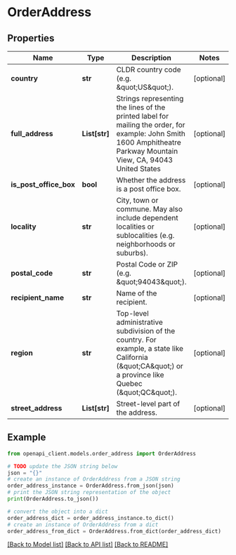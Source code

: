 # OrderAddress


## Properties

Name | Type | Description | Notes
------------ | ------------- | ------------- | -------------
**country** | **str** | CLDR country code (e.g. \&quot;US\&quot;). | [optional] 
**full_address** | **List[str]** | Strings representing the lines of the printed label for mailing the order, for example: John Smith 1600 Amphitheatre Parkway Mountain View, CA, 94043 United States  | [optional] 
**is_post_office_box** | **bool** | Whether the address is a post office box. | [optional] 
**locality** | **str** | City, town or commune. May also include dependent localities or sublocalities (e.g. neighborhoods or suburbs). | [optional] 
**postal_code** | **str** | Postal Code or ZIP (e.g. \&quot;94043\&quot;). | [optional] 
**recipient_name** | **str** | Name of the recipient. | [optional] 
**region** | **str** | Top-level administrative subdivision of the country. For example, a state like California (\&quot;CA\&quot;) or a province like Quebec (\&quot;QC\&quot;). | [optional] 
**street_address** | **List[str]** | Street-level part of the address. | [optional] 

## Example

```python
from openapi_client.models.order_address import OrderAddress

# TODO update the JSON string below
json = "{}"
# create an instance of OrderAddress from a JSON string
order_address_instance = OrderAddress.from_json(json)
# print the JSON string representation of the object
print(OrderAddress.to_json())

# convert the object into a dict
order_address_dict = order_address_instance.to_dict()
# create an instance of OrderAddress from a dict
order_address_from_dict = OrderAddress.from_dict(order_address_dict)
```
[[Back to Model list]](../README.md#documentation-for-models) [[Back to API list]](../README.md#documentation-for-api-endpoints) [[Back to README]](../README.md)


